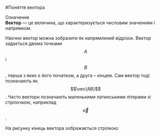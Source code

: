 #<p1>Поняття вектора</p1>

<div class="eoz-wrap">
<span class="eoz">Означення</span>
<div class="eoz-text">
<b>Вектор</b> — це величина, що характеризується числовим значенням і напрямком.
</div>
</div>

Наочно вектор можна зобразити як напрямлений відрізок. Вектор задається двома точками $$A$$ і $$B$$, перша з яких є його <p1>початком</p1>, а друга – <p1>кінцем</p1>. Сам вектор тоді позначають як $$\vec{AB}$$. Часто вектори позначають маленькими латинськими літерами зі стрілочкою, наприклад $$\vec{a}$$. 

На рисунку кінець вектора зображається стрілкою:

